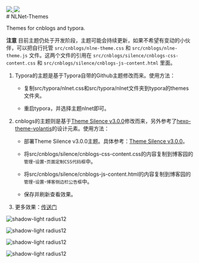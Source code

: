 <div align="left">
  <a href="https://zh.wikipedia.org/wiki/GNU%E9%80%9A%E7%94%A8%E5%85%AC%E5%85%B1%E8%AE%B8%E5%8F%AF%E8%AF%81">
    <img src="https://img.shields.io/badge/LICENSE-GNU%20GPL-green">
  </a>
    <a href="">
    <img src="https://img.shields.io/badge/BLOG-NLNet-green">
  </a>
</div>
# NLNet-Themes

Themes for cnblogs and typora.

**注意** 目前主题仍处于开发阶段，主题可能会持续更新，如果不希望有变动的小伙伴，可以把自行托管 `src/cnblogs/nlne-theme.css` 和 `src/cnblogs/nlne-theme.js` 文件。这两个文件的引用在 `src/cnblogs/silence/cnblogs-css-content.css` 和 `src/cnblogs/silence/cnblogs-js-content.html` 里面。

1. Typora的主题是基于Typora自带的Github主题修改而来。使用方法：

   * 复制src/typora/nlnet.css和src/typora/nlnet文件夹到typora的themes文件夹。

   * 重启typora，并选择主题nlnet即可。

2. cnblogs的主题则是基于[Theme Silence v3.0.0](https://github.com/esofar/cnblogs-theme-silence)修改而来，另外参考了[hexo-theme-volantis](https://github.com/volantis-x/hexo-theme-volantis)的设计元素。使用方法：

   * 部署Theme Silence v3.0.0主题。具体参考：[Theme Silence v3.0.0](https://github.com/esofar/cnblogs-theme-silence)。

   * 将src/cnblogs/silence/cnblogs-css-content.css的内容复制到博客园的`管理`-`设置`-`页面定制CSS代码框`中。

   * 将src/cnblogs/silence/cnblogs-js-content.html的内容复制到博客园的`管理`-`设置`-`博客侧边栏公告框`中。

   * 保存并刷新查看效果。

3. 更多效果：[传送门](https://www.cnblogs.com/liwuqingxin/p/14381825.html)

![shadow-light radius12](https://cdn.jsdelivr.net/gh/liwuqingxin/nlnet-blogs@main/src/2020/imgs/0015.jpg)

![shadow-light radius12](https://cdn.jsdelivr.net/gh/liwuqingxin/nlnet-blogs@main/src/2020/imgs/0016.png)

![shadow-light radius12](https://cdn.jsdelivr.net/gh/liwuqingxin/nlnet-blogs@main/src/2020/imgs/0013.png)

![shadow-light radius12](https://cdn.jsdelivr.net/gh/liwuqingxin/nlnet-blogs@main/src/2020/imgs/0014.jpg)